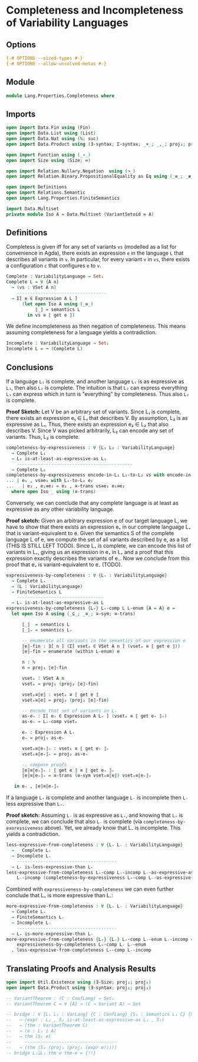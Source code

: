 # Completeness and Incompleteness of Variability Languages

## Options

```agda
{-# OPTIONS --sized-types #-}
{-# OPTIONS --allow-unsolved-metas #-}
```

## Module

```agda
module Lang.Properties.Completeness where
```

## Imports

```agda
open import Data.Fin using (Fin)
open import Data.List using (List)
open import Data.Nat using (ℕ; suc)
open import Data.Product using (∃-syntax; Σ-syntax; _×_; _,_; proj₁; proj₂)

open import Function using (_∘_)
open import Size using (Size; ∞)

open import Relation.Nullary.Negation  using (¬_)
open import Relation.Binary.PropositionalEquality as Eq using (_≡_; _≢_; refl; trans; sym)

open import Definitions
open import Relations.Semantic
open import Lang.Properties.FiniteSemantics

import Data.Multiset
private module Iso A = Data.Multiset (VariantSetoid ∞ A)
```

## Definitions

Completess is given iff for any set of variants `vs` (modelled as a list for convenience in Agda), there exists an expression `e` in the language `L` that describes all variants in `v`.
In particular, for every variant `v` in `vs`, there exists a configuration `c` that configures `e` to `v`.
```agda
Complete : VariabilityLanguage → Set₁
Complete L = ∀ {A n}
  → (vs : VSet A n)
    ----------------------------------
  → Σ[ e ∈ Expression A L ]
      (let open Iso A using (_≅_)
           ⟦_⟧ = semantics L
        in vs ≅ ⟦ get e ⟧)
```

We define incompleteness as then negation of completeness.
This means assuming completeness for a language yields a contradiction.
```agda
Incomplete : VariabilityLanguage → Set₁
Incomplete L = ¬ (Complete L)
```

## Conclusions

If a language `L₁` is complete, and another language `L₂` is as expressive as `L₁`, then also `L₂` is complete.
The intuition is that `L₂` can express everything `L₁` can express which in turn is "everything" by completeness.
Thus also `L₂` is complete.

**Proof Sketch:**
Let V be an arbitrary set of variants.
Since L₁ is complete, there exists an expression e₁ ∈ L₁ that describes V.
By assumption, L₂ is as expressive as L₁.
Thus, there exists an expression e₂ ∈ L₂ that also describes V.
Since V was picked arbitrarily, L₂ can encode any set of variants.
Thus, L₂ is complete.
```agda
completeness-by-expressiveness : ∀ {L₁ L₂ : VariabilityLanguage}
  → Complete L₁
  → L₂ is-at-least-as-expressive-as L₁
    --------------------------------------------
  → Complete L₂
completeness-by-expressiveness encode-in-L₁ L₁-to-L₂ vs with encode-in-L₁ vs
... | e₁ , vs≅e₁ with L₁-to-L₂ e₁
...   | e₂ , e₁≅e₂ = e₂ , ≅-trans vs≅e₁ e₁≅e₂
  where open Iso _ using (≅-trans)
```

Conversely, we can conclude that any complete language is at least as expressive as any other variability language.

**Proof sketch:**
Given an arbitrary expression e of our target language L, we have to show that there exists an expression e₊ in our complete language L₊ that is variant-equivalent to e.
Given the semantics S of the complete language L of e, we compute the set of all variants described by e, as a list (THIS IS STILL LEFT TODO).
Since L₊ is complete, we can encode this list of variants in L₊, giving us an expression in e₊ in L₊ and a proof that this expression exactly describes the variants of e₋.
Now we conclude from this proof that e₊ is variant-equivalent to e₋ (TODO).
```agda
expressiveness-by-completeness : ∀ {L₊ : VariabilityLanguage}
  → Complete L₊
  → (L : VariabilityLanguage)
  → FiniteSemantics L
    ---------------------------------
  → L₊ is-at-least-as-expressive-as L
expressiveness-by-completeness {L₊} L₊-comp L L-enum {A = A} e =
  let open Iso A using (_⊆_; _≅_; ≅-sym; ≅-trans)

      ⟦_⟧  = semantics L
      ⟦_⟧₊ = semantics L₊

      -- enumerate all variants in the semantics of our expression e
      ⟦e⟧-fin : ∃[ n ] (Σ[ vsetₑ ∈ VSet A n ] (vsetₑ ≅ ⟦ get e ⟧))
      ⟦e⟧-fin = enumerate (within L-enum) e

      n : ℕ
      n = proj₁ ⟦e⟧-fin

      vsetₑ : VSet A n
      vsetₑ = proj₁ (proj₂ ⟦e⟧-fin)

      vsetₑ≅⟦e⟧ : vsetₑ ≅ ⟦ get e ⟧
      vsetₑ≅⟦e⟧ = proj₂ (proj₂ ⟦e⟧-fin)

      -- encode that set of variants in L₊
      as-e₊ : Σ[ e₊ ∈ Expression A L₊ ] (vsetₑ ≅ ⟦ get e₊ ⟧₊)
      as-e₊ = L₊-comp vsetₑ

      e₊ : Expression A L₊
      e₊ = proj₁ as-e₊

      vsetₑ≅⟦e₊⟧₊ : vsetₑ ≅ ⟦ get e₊ ⟧₊
      vsetₑ≅⟦e₊⟧₊ = proj₂ as-e₊

      -- compose proofs
      ⟦e⟧≅⟦e₊⟧₊ : ⟦ get e ⟧ ≅ ⟦ get e₊ ⟧₊
      ⟦e⟧≅⟦e₊⟧₊ = ≅-trans (≅-sym vsetₑ≅⟦e⟧) vsetₑ≅⟦e₊⟧₊

   in e₊ , ⟦e⟧≅⟦e₊⟧₊
```

If a language `L₊` is complete and another language `L₋` is incomplete then `L₋` less expressive than `L₊`.

**Proof sketch:**
Assuming `L₋` is as expressive as `L₊`, and knowing that `L₊` is complete, we can conclude that also `L₋` is complete (via `completeness-by-exoressiveness` above).
Yet, we already know that L₋ is incomplete.
This yields a contradiction.
```agda
less-expressive-from-completeness : ∀ {L₊ L₋ : VariabilityLanguage}
  →   Complete L₊
  → Incomplete L₋
    --------------------------------------
  → L₋ is-less-expressive-than L₊
less-expressive-from-completeness L₊-comp L₋-incomp L₋-as-expressive-as-L₊ =
    L₋-incomp (completeness-by-expressiveness L₊-comp L₋-as-expressive-as-L₊)
```

Combined with `expressiveness-by-completeness` we can even further conclude that L₊ is more expressive than L₋:
```agda
more-expressive-from-completeness : ∀ {L₊ L₋ : VariabilityLanguage}
  → Complete L₊
  → FiniteSemantics L₋
  → Incomplete L₋
    --------------------------------------
  → L₊ is-more-expressive-than L₋
more-expressive-from-completeness {L₊} {L₋} L₊-comp L₋-enum L₋-incomp =
    expressiveness-by-completeness L₊-comp L₋ L₋-enum
  , less-expressive-from-completeness L₊-comp L₋-incomp
```

## Translating Proofs and Analysis Results

```agda
open import Util.Existence using (∃-Size; proj₁; proj₂)
open import Data.Product using (∃-syntax; proj₁; proj₂)

-- VariantTheorem : (C : ConfLang) → Set₁
-- VariantTheorem C = ∀ {A} → (C → Variant A) → Set

-- bridge : ∀ {L₁ L₂ : VarLang} {C : ConfLang} {S₁ : Semantics L₁ C} {S₂ : Semantics L₂ C} {i} {A}
--   → (expr : L₂ , S₂ is-at-least-as-expressive-as L₁ , S₁)
--   → (thm : VariantTheorem C)
--   → (e : L₁ i A)
--   → thm (S₁ e)
--     -----------------------------------
--   → (thm (S₂ (proj₁ (proj₂ (expr e)))))
-- bridge L₂⊇L₁ thm e thm-e = {!!}
```
